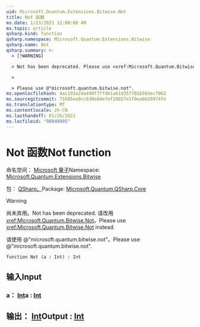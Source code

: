 ```yaml
---
uid: Microsoft.Quantum.Extensions.Bitwise.Not
title: Not 函数
ms.date: 1/23/2021 12:00:00 AM
ms.topic: article
qsharp.kind: function
qsharp.namespace: Microsoft.Quantum.Extensions.Bitwise
qsharp.name: Not
qsharp.summary: >-
  > [!WARNING]

  > Not has been deprecated. Please use <xref:Microsoft.Quantum.Bitwise.Not> instead.

  >

  > Please use @"microsoft.quantum.bitwise.not".
ms.openlocfilehash: 4ac193a24a490f7ff461a61d357701b593ecf062
ms.sourcegitcommit: 71605ea9cc630e84e7ef29027e1f0ea06299747e
ms.translationtype: MT
ms.contentlocale: zh-CN
ms.lasthandoff: 01/26/2021
ms.locfileid: "98849995"
---
```

# <a name="not-function"></a><span data-ttu-id="dd955-102">Not 函数</span><span class="sxs-lookup"><span data-stu-id="dd955-102">Not function</span></span>

<span data-ttu-id="dd955-103">命名空间： [Microsoft 量子](xref:Microsoft.Quantum.Extensions.Bitwise)</span><span class="sxs-lookup"><span data-stu-id="dd955-103">Namespace: [Microsoft.Quantum.Extensions.Bitwise](xref:Microsoft.Quantum.Extensions.Bitwise)</span></span>

<span data-ttu-id="dd955-104">包： [QSharp。](https://nuget.org/packages/Microsoft.Quantum.QSharp.Core)</span><span class="sxs-lookup"><span data-stu-id="dd955-104">Package: [Microsoft.Quantum.QSharp.Core](https://nuget.org/packages/Microsoft.Quantum.QSharp.Core)</span></span>


> [!WARNING]
> <span data-ttu-id="dd955-105">尚未弃用。</span><span class="sxs-lookup"><span data-stu-id="dd955-105">Not has been deprecated.</span></span> <span data-ttu-id="dd955-106">请改用 <xref:Microsoft.Quantum.Bitwise.Not>。</span><span class="sxs-lookup"><span data-stu-id="dd955-106">Please use <xref:Microsoft.Quantum.Bitwise.Not> instead.</span></span>
>
> <span data-ttu-id="dd955-107">请使用 @"microsoft.quantum.bitwise.not"。</span><span class="sxs-lookup"><span data-stu-id="dd955-107">Please use @"microsoft.quantum.bitwise.not".</span></span>



```qsharp
function Not (a : Int) : Int
```


## <a name="input"></a><span data-ttu-id="dd955-108">输入</span><span class="sxs-lookup"><span data-stu-id="dd955-108">Input</span></span>

### <a name="a--int"></a><span data-ttu-id="dd955-109">a： [Int](xref:microsoft.quantum.lang-ref.int)</span><span class="sxs-lookup"><span data-stu-id="dd955-109">a : [Int](xref:microsoft.quantum.lang-ref.int)</span></span>





## <a name="output--int"></a><span data-ttu-id="dd955-110">输出： [Int](xref:microsoft.quantum.lang-ref.int)</span><span class="sxs-lookup"><span data-stu-id="dd955-110">Output : [Int](xref:microsoft.quantum.lang-ref.int)</span></span>

